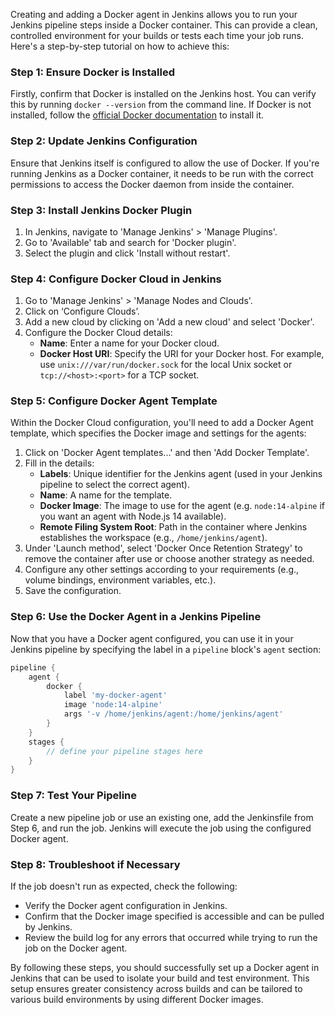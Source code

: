 Creating and adding a Docker agent in Jenkins allows you to run your Jenkins pipeline steps inside a Docker container. This can provide a clean, controlled environment for your builds or tests each time your job runs. Here's a step-by-step tutorial on how to achieve this:

### Step 1: Ensure Docker is Installed
Firstly, confirm that Docker is installed on the Jenkins host. You can verify this by running `docker --version` from the command line. If Docker is not installed, follow the [official Docker documentation](https://docs.docker.com/engine/install/) to install it.

### Step 2: Update Jenkins Configuration
Ensure that Jenkins itself is configured to allow the use of Docker. If you're running Jenkins as a Docker container, it needs to be run with the correct permissions to access the Docker daemon from inside the container.

### Step 3: Install Jenkins Docker Plugin
1. In Jenkins, navigate to 'Manage Jenkins' > 'Manage Plugins'.
2. Go to 'Available' tab and search for 'Docker plugin'.
3. Select the plugin and click 'Install without restart'.

### Step 4: Configure Docker Cloud in Jenkins
1. Go to 'Manage Jenkins' > 'Manage Nodes and Clouds'.
2. Click on ‘Configure Clouds’.
3. Add a new cloud by clicking on 'Add a new cloud' and select 'Docker'.
4. Configure the Docker Cloud details:
    - **Name**: Enter a name for your Docker cloud.
    - **Docker Host URI**: Specify the URI for your Docker host. For example, use `unix:///var/run/docker.sock` for the local Unix socket or `tcp://<host>:<port>` for a TCP socket.

### Step 5: Configure Docker Agent Template
Within the Docker Cloud configuration, you'll need to add a Docker Agent template, which specifies the Docker image and settings for the agents:

1. Click on 'Docker Agent templates...' and then 'Add Docker Template'.
2. Fill in the details:
    - **Labels**: Unique identifier for the Jenkins agent (used in your Jenkins pipeline to select the correct agent).
    - **Name**: A name for the template.
    - **Docker Image**: The image to use for the agent (e.g. `node:14-alpine` if you want an agent with Node.js 14 available).
    - **Remote Filing System Root**: Path in the container where Jenkins establishes the workspace (e.g., `/home/jenkins/agent`).
3. Under 'Launch method', select 'Docker Once Retention Strategy' to remove the container after use or choose another strategy as needed.
4. Configure any other settings according to your requirements (e.g., volume bindings, environment variables, etc.).
5. Save the configuration.

### Step 6: Use the Docker Agent in a Jenkins Pipeline
Now that you have a Docker agent configured, you can use it in your Jenkins pipeline by specifying the label in a `pipeline` block's `agent` section:

```groovy
pipeline {
    agent {
        docker {
            label 'my-docker-agent'
            image 'node:14-alpine'
            args '-v /home/jenkins/agent:/home/jenkins/agent'
        }
    }
    stages {
        // define your pipeline stages here
    }
}
```

### Step 7: Test Your Pipeline
Create a new pipeline job or use an existing one, add the Jenkinsfile from Step 6, and run the job. Jenkins will execute the job using the configured Docker agent.

### Step 8: Troubleshoot if Necessary
If the job doesn't run as expected, check the following:
- Verify the Docker agent configuration in Jenkins.
- Confirm that the Docker image specified is accessible and can be pulled by Jenkins.
- Review the build log for any errors that occurred while trying to run the job on the Docker agent.

By following these steps, you should successfully set up a Docker agent in Jenkins that can be used to isolate your build and test environment. This setup ensures greater consistency across builds and can be tailored to various build environments by using different Docker images.